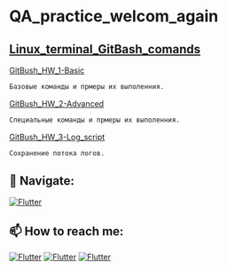 # QA_practice_welcom_again

## [Linux_terminal_GitBash_comands](https://github.com/Pavlik1100/QA_practice_welcom_again/tree/Linux_terminal_GitBash_comands)
[GitBush_HW_1-Basic](https://github.com/Pavlik1100/QA_practice_welcom_again/tree/Linux_terminal_GitBash_comands/GitBush_HW_1-Basic)  
```sh
Базовые команды и прмеры их выполенния.  
```
[GitBush_HW_2-Advanced](https://github.com/Pavlik1100/QA_practice_welcom_again/tree/Linux_terminal_GitBash_comands/GitBush_HW_2-Advanced)  
```sh
Специальные команды и прмеры их выполенния.
```
[GitBush_HW_3-Log_script](https://github.com/Pavlik1100/QA_practice_welcom_again/tree/Linux_terminal_GitBash_comands/GitBush_HW_3-Log_script)  
```sh
Сохранение потока логов. 
```





## 🚏 Navigate:
[![Flutter](https://img.shields.io/badge/🏠-QA_PRACTICE_BANCH-orange)](https://github.com/Pavlik1100/QA_practice_welcom_again/tree/main)
## 📫 How to reach me:  
[![Flutter](https://img.shields.io/badge/-Pavel_Simonov-000000?style=social&logo=LinkedIn)](https://www.linkedin.com/in/pavel-simonov-7a8b1119a/)  [![Flutter](https://img.shields.io/badge/-Pavel_Simonov-000000?style=social&logo=Telegram)](https://t.me/NuiSaiman)  [![Flutter](https://img.shields.io/badge/-simonovpavlik@gmail.com-000000?style=social&logo=Gmail)](mailto:simonovpavlik@gmail.com) 
